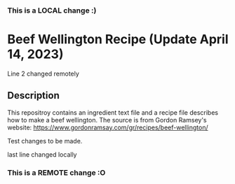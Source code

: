 ### This is a LOCAL change :)
# Beef Wellington Recipe (Update April 14, 2023)
Line 2 changed remotely
## Description

This repositroy contains an ingredient text file and a recipe file describes how to make a beef wellington. The source is from Gordon Ramsey's website: https://www.gordonramsay.com/gr/recipes/beef-wellington/

Test changes to be made.

last line changed locally
### This is a REMOTE change :O

